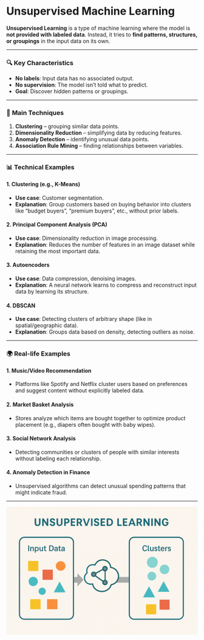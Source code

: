 # Unsupervised Machine Learning

**Unsupervised Learning** is a type of machine learning where the model is **not provided with labeled data**. Instead, it tries to **find patterns, structures, or groupings** in the input data on its own.

---

### 🔍 **Key Characteristics**
- **No labels**: Input data has no associated output.
- **No supervision**: The model isn’t told what to predict.
- **Goal**: Discover hidden patterns or groupings.

---

### 🧠 **Main Techniques**
1. **Clustering** – grouping similar data points.
2. **Dimensionality Reduction** – simplifying data by reducing features.
3. **Anomaly Detection** – identifying unusual data points.
4. **Association Rule Mining** – finding relationships between variables.

---

### 📊 **Technical Examples**

#### 1. **Clustering (e.g., K-Means)**
- **Use case**: Customer segmentation.
- **Explanation**: Group customers based on buying behavior into clusters like “budget buyers”, “premium buyers”, etc., without prior labels.

#### 2. **Principal Component Analysis (PCA)**
- **Use case**: Dimensionality reduction in image processing.
- **Explanation**: Reduces the number of features in an image dataset while retaining the most important data.

#### 3. **Autoencoders**
- **Use case**: Data compression, denoising images.
- **Explanation**: A neural network learns to compress and reconstruct input data by learning its structure.

#### 4. **DBSCAN**
- **Use case**: Detecting clusters of arbitrary shape (like in spatial/geographic data).
- **Explanation**: Groups data based on density, detecting outliers as noise.

---

### 🌍 **Real-life Examples**

#### 1. **Music/Video Recommendation**
- Platforms like Spotify and Netflix cluster users based on preferences and suggest content without explicitly labeled data.

#### 2. **Market Basket Analysis**
- Stores analyze which items are bought together to optimize product placement (e.g., diapers often bought with baby wipes).

#### 3. **Social Network Analysis**
- Detecting communities or clusters of people with similar interests without labeling each relationship.

#### 4. **Anomaly Detection in Finance**
- Unsupervised algorithms can detect unusual spending patterns that might indicate fraud.

---

![Unsupervised Diagram](images/unsupervised-diagram.png)
